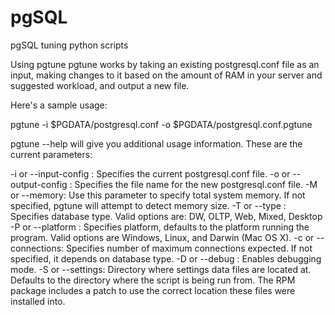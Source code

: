 # pgSQL

pgSQL tuning python scripts

Using pgtune
pgtune works by taking an existing postgresql.conf file as an input, making changes to it based on the amount of RAM in your server and suggested workload, and output a new file.

Here's a sample usage:

pgtune -i $PGDATA/postgresql.conf -o $PGDATA/postgresql.conf.pgtune

pgtune --help will give you additional usage information. These are the current parameters:

-i or --input-config : Specifies the current postgresql.conf file.
-o or --output-config : Specifies the file name for the new postgresql.conf file.
-M or --memory: Use this parameter to specify total system memory. If not specified, pgtune will attempt to detect memory size.
-T or --type : Specifies database type. Valid options are: DW, OLTP, Web, Mixed, Desktop
-P or --platform : Specifies platform, defaults to the platform running the program. Valid options are Windows, Linux, and Darwin (Mac OS X).
-c or --connections: Specifies number of maximum connections expected. If not specified, it depends on database type.
-D or --debug : Enables debugging mode.
-S or --settings: Directory where settings data files are located at. Defaults to the directory where the script is being run from. The RPM package includes a patch to use the correct location these files were installed into.

